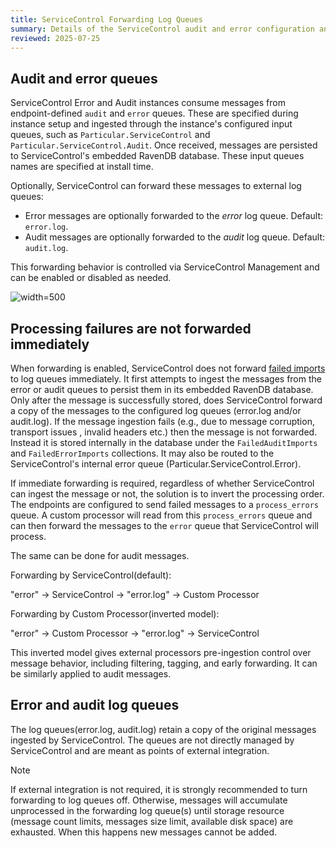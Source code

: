 ```yaml
---
title: ServiceControl Forwarding Log Queues
summary: Details of the ServiceControl audit and error configuration and forwarding behavior
reviewed: 2025-07-25
---
```


## Audit and error queues

ServiceControl Error and Audit instances consume messages from endpoint-defined `audit` and `error` queues. These are specified during instance setup and ingested through the instance's configured input queues, such as `Particular.ServiceControl` and `Particular.ServiceControl.Audit`. Once received, messages are persisted to ServiceControl's embedded RavenDB database. These input queues names are specified at install time.

Optionally, ServiceControl can forward these messages to external log queues:

* Error messages are optionally forwarded to the _error_ log queue. Default: `error.log`.
* Audit messages are optionally forwarded to the _audit_ log queue. Default: `audit.log`.

This forwarding behavior is controlled via ServiceControl Management and can be enabled or disabled as needed.

![](managementutil-queueconfig.png 'width=500')

## Processing failures are not forwarded immediately

When forwarding is enabled, ServiceControl does not forward [failed imports](/servicecontrol/import-failed-messages.md) to log queues immediately. It first attempts to ingest the messages from the error or audit queues to persist them in its embedded RavenDB database. Only after the message is successfully stored, does ServiceControl forward a copy of the messages to the configured log queues (error.log and/or audit.log). If the message ingestion fails (e.g., due to message corruption, transport issues , invalid headers etc.) then the message is not forwarded. Instead it is stored internally in the database under the `FailedAuditImports` and `FailedErrorImports` collections. It may also be routed to the ServiceControl's internal error queue (Particular.ServiceControl.Error).

If immediate forwarding is required, regardless of whether ServiceControl can ingest the message or not, the solution is to invert the processing order. The endpoints are configured to send failed messages to a `process_errors` queue. A custom processor will read from this `process_errors` queue and can then forward the messages to the `error` queue that ServiceControl will process.

The same can be done for audit messages.

Forwarding by ServiceControl(default):

   "error" -> ServiceControl -> "error.log" -> Custom Processor

Forwarding by Custom Processor(inverted model):

   "error" -> Custom Processor -> "error.log" -> ServiceControl

This inverted model gives external processors pre-ingestion control over message behavior, including filtering, tagging, and early forwarding. It can be similarly applied to audit messages.

## Error and audit log queues

The log queues(error.log, audit.log) retain a copy of the original messages ingested by ServiceControl.
The queues are not directly managed by ServiceControl and are meant as points of external integration.

> [!NOTE]
> If external integration is not required, it is strongly recommended to turn forwarding to log queues off. Otherwise, messages will accumulate unprocessed in the forwarding log queue(s) until storage resource (message count limits, messages size limit, available disk space) are exhausted. When this happens new messages cannot be added.
